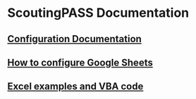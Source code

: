 # ScoutingPASS Documentation

## [Configuration Documentation](Configuration.md)

## [How to configure Google Sheets](GoogleSheets.md)

## [Excel examples and VBA code](../docs)
